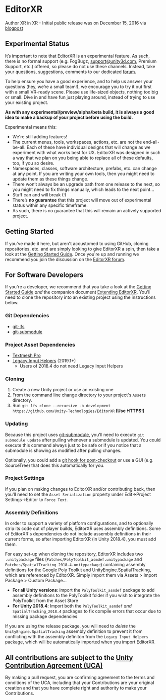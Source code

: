 # EditorXR
Author XR in XR - Initial public release was on December 15, 2016 via [blogpost](https://blogs.unity3d.com/2016/12/15/editorvr-experimental-build-available-today/)

## Experimental Status
It’s important to note that EditorXR is an experimental feature. As such, there is no formal support (e.g. FogBugz, support@unity3d.com, Premium Support, etc.) offered, so please do not use these channels. Instead, take your questions, suggestions, comments to our dedicated [forum](https://forum.unity3d.com/forums/editorvr.126/).

To help ensure you have a good experience, and to help us answer your questions (hey, we’re a small team!), we encourage you to try it out first with a small VR-ready scene. Please use life-sized objects, nothing too big or small. Dive in and have fun just playing around, instead of trying to use your existing project.

**As with any experimental/preview/alpha/beta build, it is always a good idea to make a backup of your project before using the build.**

Experimental means this:
- We're still adding features!
- The current menus, tools, workspaces, actions, etc. are not the end-all-be-all. Each of these have individual designs that will change as we experiment with what works best for UX. EditorXR was designed in such a way that we plan on you being able to replace all of these defaults, too, if you so desire.
- Namespaces, classes, software architecture, prefabs, etc. can change at any point. If you are writing your own tools, then you might need to update them as these things change.
- There won’t always be an upgrade path from one release to the next, so you might need to fix things manually, which leads to the next point...
- Stuff can and will break (!)
- There’s **no guarantee** that this project will move out of experimental status within any specific timeframe.
- As such, there is no guarantee that this will remain an actively supported project.

## Getting Started
If you've made it here, but aren't accustomed to using GitHub, cloning repositories, etc. and are simply looking to give EditorXR a spin, then take a look at the [Getting Started Guide](https://docs.google.com/document/d/1Rymrri54MeUO1UE8pev0Tss9dMAcltECOF7NAAO5XuE). Once you're up and running we recommend you join the discussion on the [EditorXR forum](https://forum.unity3d.com/forums/editorvr.126/).

## For Software Developers
If you're a developer, we recommend that you take a look at the [Getting Started Guide](https://docs.google.com/document/d/1Rymrri54MeUO1UE8pev0Tss9dMAcltECOF7NAAO5XuE) *and* the companion document [Extending EditorXR](https://docs.google.com/document/d/1EGi9hKXAujfBMI2spErojdqRc0giqEnOu0NpwgBxtpg). You'll need to clone the repository into an existing project using the instructions below.

### Git Dependencies
- [git-lfs](https://git-lfs.github.com/)
- [git-submodule](https://git-scm.com/docs/git-submodule)

### Project Asset Dependencies
- [Textmesh Pro](https://docs.unity3d.com/Packages/com.unity.textmeshpro@1.2/manual/index.html#installation)
- [Legacy Input Helpers](https://docs.unity3d.com/Packages/com.unity.xr.legacyinputhelpers@1.0/manual/index.html#installing-comunityxrlegacyinputhelpers) (2019.1+)
  - Users of 2018.4 do not need Legacy Input Helpers

### Cloning
1. Create a new Unity project or use an existing one
2. From the command line change directory to your project's `Assets` directory.
3. Run `git lfs clone --recursive -b development https://github.com/Unity-Technologies/EditorXR` **(Use HTTPS!)**

### Updating
Because this project uses [git-submodule](https://git-scm.com/docs/git-submodule), you'll need to execute `git submodule update` after pulling whenever a submodule is updated. You could execute this command always just to be safe or if you notice that a submodule is showing as modified after pulling changes.

Optionally, you could add a [git hook for post-checkout](https://ttboj.wordpress.com/2014/05/06/keeping-git-submodules-in-sync-with-your-branches/) or use a GUI (e.g. SourceTree) that does this automatically for you.

### Project Settings
If you plan on making changes to EditorXR and/or contributing back, then you'll need to set the `Asset Serialization` property under Edit->Project Settings->Editor to `Force Text`.

### Assembly Definitions
In order to support a variety of platform configurations, and to optionally strip its code out of player builds, EditorXR uses assembly definitions. Some of EditorXR's dependencies do not include assembly definitions in their current forms, so after importing EditorXR (in Unity 2018.4), you must add them.

For easy set-up when cloning the repository, EditorXR includes two `.unitypackage` files (`Patches/PolyToolkit_asmdef.unitypackage` and `Patches/SpatialTracking_2018.4.unitypackage`) containing assembly definitions for the Google Poly Toolkit and UnityEngine.SpatialTracking, which are referenced by EditorXR. Simply import them via Assets > Import Package > Custom Package...
- **For all Unity versions**: import the `PolyToolkit_asmdef` package to add assembly definitions to the PolyToolkit folder if you wish to integrate the PolyToolkit from the Asset Store
- **For Unity 2018.4**: Import both the `PolyToolkit_asmdef` *and* `SpatialTracking_2018.4` packages to fix compile errors that occur due to missing package dependencies

If you are using the release package, you will need to *delete* the `UnityEngine.SpatialTracking` assembly definition to prevent it from conflicting with the assembly definiton from the `Legacy Input Helpers` package, which will be automatically imported when you import EditorXR.
## All contributions are subject to the [Unity Contribution Agreement (UCA)](https://unity3d.com/legal/licenses/Unity_Contribution_Agreement)
By making a pull request, you are confirming agreement to the terms and conditions of the UCA, including that your Contributions are your original creation and that you have complete right and authority to make your Contributions.

